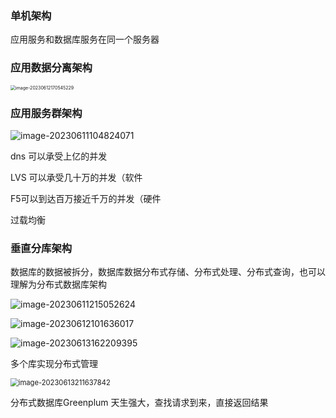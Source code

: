 ### 单机架构

应用服务和数据库服务在同一个服务器

### 应用数据分离架构

<img src="C:\Users\ZZZXXXJJ\AppData\Roaming\Typora\typora-user-images\image-20230612170545229.png" alt="image-20230612170545229" style="zoom: 50%;" />

### 应用服务群架构

![image-20230611104824071](C:\Users\ZZZXXXJJ\AppData\Roaming\Typora\typora-user-images\image-20230611104824071.png)

dns 可以承受上亿的并发

LVS 可以承受几十万的并发（软件

F5可以到达百万接近千万的并发（硬件

过载均衡

### 垂直分库架构

数据库的数据被拆分，数据库数据分布式存储、分布式处理、分布式查询，也可以理解为分布式数据库架构

![image-20230611215052624](C:\Users\ZZZXXXJJ\AppData\Roaming\Typora\typora-user-images\image-20230611215052624.png)

 ![image-20230612101636017](C:\Users\ZZZXXXJJ\AppData\Roaming\Typora\typora-user-images\image-20230612101636017.png)

![image-20230613162209395](C:\Users\ZZZXXXJJ\AppData\Roaming\Typora\typora-user-images\image-20230613162209395.png)

 多个库实现分布式管理

<img src="C:\Users\ZZZXXXJJ\AppData\Roaming\Typora\typora-user-images\image-20230613211637842.png" alt="image-20230613211637842" style="zoom: 80%;" />

分布式数据库Greenplum 天生强大，查找请求到来，直接返回结果